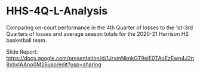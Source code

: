 # HHS-4Q-L-Analysis
Comparing on-court performance in the 4th Quarter of losses to the 1st-3rd Quarters of losses and average season totals for the 2020-21 Harrison HS basketball team.

Slide Report:
https://docs.google.com/presentation/d/1JrvmNknkGT9eiE0TAoEzEwp4J2n8xbxIAAno0M26uso/edit?usp=sharing
